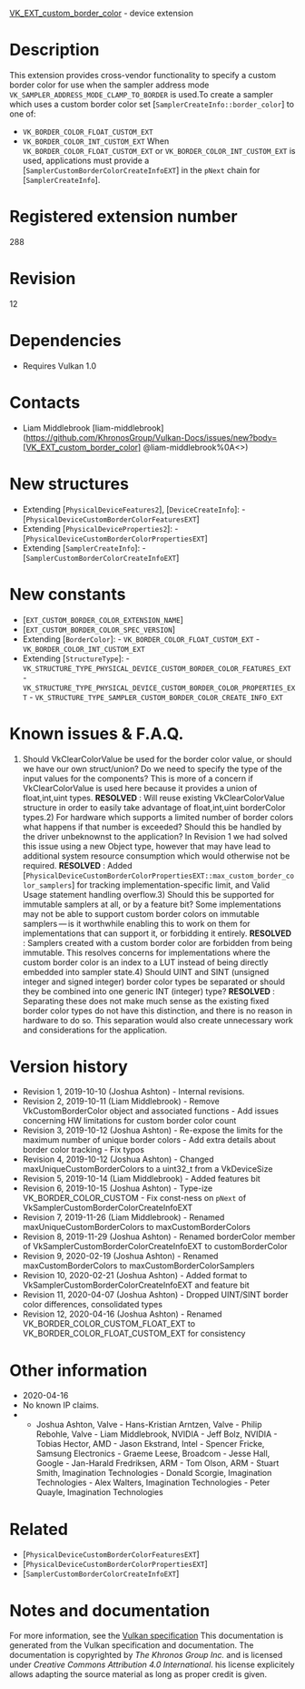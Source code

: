 [VK_EXT_custom_border_color](https://www.khronos.org/registry/vulkan/specs/1.3-extensions/man/html/VK_EXT_custom_border_color.html) - device extension

# Description
This extension provides cross-vendor functionality to specify a custom
border color for use when the sampler address mode
`VK_SAMPLER_ADDRESS_MODE_CLAMP_TO_BORDER` is used.To create a sampler which uses a custom border color set
[`SamplerCreateInfo::border_color`] to one of:
- `VK_BORDER_COLOR_FLOAT_CUSTOM_EXT`
- `VK_BORDER_COLOR_INT_CUSTOM_EXT`
When `VK_BORDER_COLOR_FLOAT_CUSTOM_EXT` or
`VK_BORDER_COLOR_INT_CUSTOM_EXT` is used, applications must provide a
[`SamplerCustomBorderColorCreateInfoEXT`] in the `pNext` chain for
[`SamplerCreateInfo`].

# Registered extension number
288

# Revision
12

# Dependencies
- Requires Vulkan 1.0

# Contacts
- Liam Middlebrook [liam-middlebrook](https://github.com/KhronosGroup/Vulkan-Docs/issues/new?body=[VK_EXT_custom_border_color] @liam-middlebrook%0A<<Here describe the issue or question you have about the VK_EXT_custom_border_color extension>>)

# New structures
- Extending [`PhysicalDeviceFeatures2`], [`DeviceCreateInfo`]:  - [`PhysicalDeviceCustomBorderColorFeaturesEXT`] 
- Extending [`PhysicalDeviceProperties2`]:  - [`PhysicalDeviceCustomBorderColorPropertiesEXT`] 
- Extending [`SamplerCreateInfo`]:  - [`SamplerCustomBorderColorCreateInfoEXT`]

# New constants
- [`EXT_CUSTOM_BORDER_COLOR_EXTENSION_NAME`]
- [`EXT_CUSTOM_BORDER_COLOR_SPEC_VERSION`]
- Extending [`BorderColor`]:  - `VK_BORDER_COLOR_FLOAT_CUSTOM_EXT`  - `VK_BORDER_COLOR_INT_CUSTOM_EXT` 
- Extending [`StructureType`]:  - `VK_STRUCTURE_TYPE_PHYSICAL_DEVICE_CUSTOM_BORDER_COLOR_FEATURES_EXT`  - `VK_STRUCTURE_TYPE_PHYSICAL_DEVICE_CUSTOM_BORDER_COLOR_PROPERTIES_EXT`  - `VK_STRUCTURE_TYPE_SAMPLER_CUSTOM_BORDER_COLOR_CREATE_INFO_EXT`

# Known issues & F.A.Q.
1) Should VkClearColorValue be used for the border color value, or should we
have our own struct/union? Do we need to specify the type of the input
values for the components? This is more of a concern if VkClearColorValue is
used here because it provides a union of float,int,uint types. **RESOLVED** : Will reuse existing VkClearColorValue structure in order to
easily take advantage of float,int,uint borderColor types.2) For hardware which supports a limited number of border colors what
happens if that number is exceeded? Should this be handled by the driver
unbeknownst to the application? In Revision 1 we had solved this issue using
a new Object type, however that may have lead to additional system resource
consumption which would otherwise not be required. **RESOLVED** : Added
[`PhysicalDeviceCustomBorderColorPropertiesEXT::max_custom_border_color_samplers`]
for tracking implementation-specific limit, and Valid Usage statement
handling overflow.3) Should this be supported for immutable samplers at all, or by a feature
bit? Some implementations may not be able to support custom border colors on
immutable samplers — is it worthwhile enabling this to work on them for
implementations that can support it, or forbidding it entirely. **RESOLVED** : Samplers created with a custom border color are forbidden from
being immutable.
This resolves concerns for implementations where the custom border color is
an index to a LUT instead of being directly embedded into sampler state.4) Should UINT and SINT (unsigned integer and signed integer) border color
types be separated or should they be combined into one generic INT (integer)
type? **RESOLVED** : Separating these does not make much sense as the existing fixed
border color types do not have this distinction, and there is no reason in
hardware to do so.
This separation would also create unnecessary work and considerations for
the application.

# Version history
- Revision 1, 2019-10-10 (Joshua Ashton)  - Internal revisions. 
- Revision 2, 2019-10-11 (Liam Middlebrook)  - Remove VkCustomBorderColor object and associated functions  - Add issues concerning HW limitations for custom border color count 
- Revision 3, 2019-10-12 (Joshua Ashton)  - Re-expose the limits for the maximum number of unique border colors  - Add extra details about border color tracking  - Fix typos 
- Revision 4, 2019-10-12 (Joshua Ashton)  - Changed maxUniqueCustomBorderColors to a uint32_t from a VkDeviceSize 
- Revision 5, 2019-10-14 (Liam Middlebrook)  - Added features bit 
- Revision 6, 2019-10-15 (Joshua Ashton)  - Type-ize VK_BORDER_COLOR_CUSTOM  - Fix const-ness on `pNext` of VkSamplerCustomBorderColorCreateInfoEXT 
- Revision 7, 2019-11-26 (Liam Middlebrook)  - Renamed maxUniqueCustomBorderColors to maxCustomBorderColors 
- Revision 8, 2019-11-29 (Joshua Ashton)  - Renamed borderColor member of VkSamplerCustomBorderColorCreateInfoEXT to customBorderColor 
- Revision 9, 2020-02-19 (Joshua Ashton)  - Renamed maxCustomBorderColors to maxCustomBorderColorSamplers 
- Revision 10, 2020-02-21 (Joshua Ashton)  - Added format to VkSamplerCustomBorderColorCreateInfoEXT and feature bit 
- Revision 11, 2020-04-07 (Joshua Ashton)  - Dropped UINT/SINT border color differences, consolidated types 
- Revision 12, 2020-04-16 (Joshua Ashton)  - Renamed VK_BORDER_COLOR_CUSTOM_FLOAT_EXT to VK_BORDER_COLOR_FLOAT_CUSTOM_EXT for consistency

# Other information
* 2020-04-16
* No known IP claims.
*   - Joshua Ashton, Valve  - Hans-Kristian Arntzen, Valve  - Philip Rebohle, Valve  - Liam Middlebrook, NVIDIA  - Jeff Bolz, NVIDIA  - Tobias Hector, AMD  - Jason Ekstrand, Intel  - Spencer Fricke, Samsung Electronics  - Graeme Leese, Broadcom  - Jesse Hall, Google  - Jan-Harald Fredriksen, ARM  - Tom Olson, ARM  - Stuart Smith, Imagination Technologies  - Donald Scorgie, Imagination Technologies  - Alex Walters, Imagination Technologies  - Peter Quayle, Imagination Technologies

# Related
- [`PhysicalDeviceCustomBorderColorFeaturesEXT`]
- [`PhysicalDeviceCustomBorderColorPropertiesEXT`]
- [`SamplerCustomBorderColorCreateInfoEXT`]

# Notes and documentation
For more information, see the [Vulkan specification](https://www.khronos.org/registry/vulkan/specs/1.3-extensions/html/vkspec.html)
This documentation is generated from the Vulkan specification and documentation.
The documentation is copyrighted by *The Khronos Group Inc.* and is licensed under *Creative Commons Attribution 4.0 International*.
his license explicitely allows adapting the source material as long as proper credit is given.
        